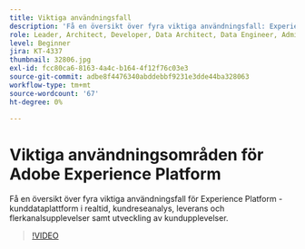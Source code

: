 ```yaml
---
title: Viktiga användningsfall
description: 'Få en översikt över fyra viktiga användningsfall: Experience Platform&mdash, kunddataplattform i realtid, kundreseanalys, leverans och flerkanalsupplevelse samt utveckling av kundupplevelseapplikationer.'
role: Leader, Architect, Developer, Data Architect, Data Engineer, Admin, User
level: Beginner
jira: KT-4337
thumbnail: 32806.jpg
exl-id: fcc80ca6-8163-4a4c-b164-4f12f76c03e3
source-git-commit: adbe8f4476340abddebbf9231e3dde44ba328063
workflow-type: tm+mt
source-wordcount: '67'
ht-degree: 0%

---
```


# Viktiga användningsområden för Adobe Experience Platform

Få en översikt över fyra viktiga användningsfall för Experience Platform - kunddataplattform i realtid, kundreseanalys, leverans och flerkanalsupplevelser samt utveckling av kundupplevelser.

>[!VIDEO](https://video.tv.adobe.com/v/32806?quality=12&learn=on)

